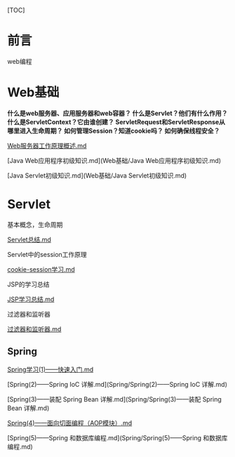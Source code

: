 [TOC]

# 前言

web编程

# Web基础

**什么是web服务器、应用服务器和web容器？ 什么是Servlet？他们有什么作用？ 什么是ServletContext？它由谁创建？ ServletRequest和ServletResponse从哪里进入生命周期？ 如何管理Session？知道cookie吗？ 如何确保线程安全？**

 [Web服务器工作原理概述.md](Web基础/Web服务器工作原理概述.md) 

 [Java Web应用程序初级知识.md](Web基础/Java Web应用程序初级知识.md)  

[Java Servlet初级知识.md](Web基础/Java Servlet初级知识.md) 



# Servlet

基本概念，生命周期

 [Servlet总结.md](Servlet/Servlet总结.md) 

Servlet中的session工作原理

 [cookie-session学习.md](Servlet/cookie-session学习.md) 

JSP的学习总结

 [JSP学习总结.md](Servlet/JSP学习总结.md) 

过滤器和监听器

 [过滤器和监听器.md](Servlet/过滤器和监听器.md) 



## Spring

 [Spring学习(1)——快速入门.md](Spring/Spring学习(1)——快速入门.md) 

 [Spring(2)——Spring IoC 详解.md](Spring/Spring(2)——Spring IoC 详解.md) 

 [Spring(3)——装配 Spring Bean 详解.md](Spring/Spring(3)——装配 Spring Bean 详解.md) 

 [Spring(4)——面向切面编程（AOP模块）.md](Spring/Spring(4)——面向切面编程（AOP模块）.md) 

 [Spring(5)——Spring 和数据库编程.md](Spring/Spring(5)——Spring 和数据库编程.md) 













